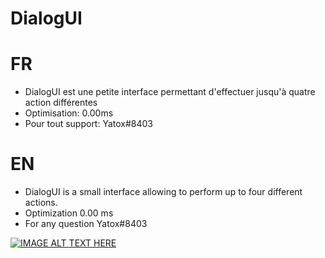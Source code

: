 # DialogUI

# FR
- DialogUI est une petite interface permettant d'effectuer jusqu'à quatre action différentes
- Optimisation: 0.00ms
- Pour tout support: Yatox#8403

# EN
- DialogUI is a small interface allowing to perform up to four different actions.
- Optimization 0.00 ms
- For any question Yatox#8403

[![IMAGE ALT TEXT HERE](https://img.youtube.com/vi/YOUTUBE_VIDEO_ID_HERE/0.jpg)](https://www.youtube.com/watch?v=YOUTUBE_VIDEO_ID_HERE)
